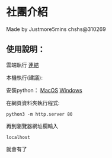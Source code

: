 <!-- -*- coding: utf-8 -*- -->

社團介紹
===
Made by Justmore5mins chshs@310269

## 使用說明：

雲端執行
[連結](https://htmlpreview.github.io/?https://github.com/Justmore5mins/Club-introduction/blob/main/index.html)

本機執行(建議):

安裝python：
[MacOS](https://www.python.org/ftp/python/3.12.5/python-3.12.5-macos11.pkg) [Windows](https://apps.microsoft.com/detail/9ncvdn91xzqp?ocid=webpdpshare)

在網頁資料夾執行程式:

    python3 -m http.server 80

再到瀏覽器網址欄輸入

    localhost

就會有了
